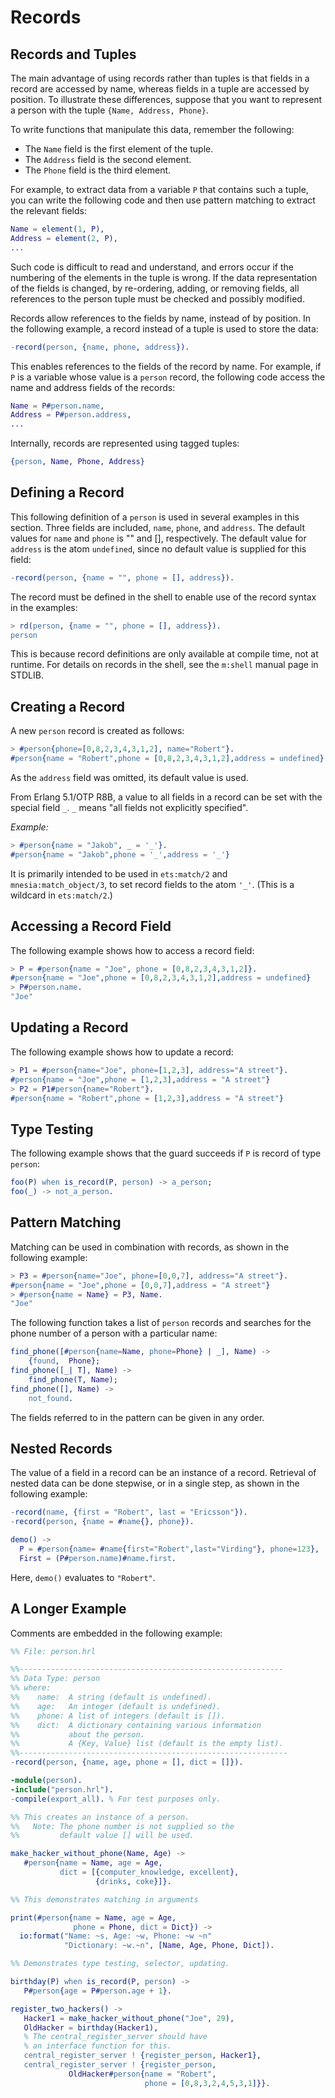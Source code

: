 <!--
%CopyrightBegin%

SPDX-License-Identifier: Apache-2.0

Copyright Ericsson AB 2023-2025. All Rights Reserved.

Licensed under the Apache License, Version 2.0 (the "License");
you may not use this file except in compliance with the License.
You may obtain a copy of the License at

    http://www.apache.org/licenses/LICENSE-2.0

Unless required by applicable law or agreed to in writing, software
distributed under the License is distributed on an "AS IS" BASIS,
WITHOUT WARRANTIES OR CONDITIONS OF ANY KIND, either express or implied.
See the License for the specific language governing permissions and
limitations under the License.

%CopyrightEnd%
-->
# Records

## Records and Tuples

The main advantage of using records rather than tuples is that fields in a
record are accessed by name, whereas fields in a tuple are accessed by position.
To illustrate these differences, suppose that you want to represent a person
with the tuple `{Name, Address, Phone}`.

To write functions that manipulate this data, remember the following:

- The `Name` field is the first element of the tuple.
- The `Address` field is the second element.
- The `Phone` field is the third element.

For example, to extract data from a variable `P` that contains such a tuple, you
can write the following code and then use pattern matching to extract the
relevant fields:

```erlang
Name = element(1, P),
Address = element(2, P),
...
```

Such code is difficult to read and understand, and errors occur if the numbering
of the elements in the tuple is wrong. If the data representation of the fields
is changed, by re-ordering, adding, or removing fields, all references to the
person tuple must be checked and possibly modified.

Records allow references to the fields by name, instead of by position. In the
following example, a record instead of a tuple is used to store the data:

```erlang
-record(person, {name, phone, address}).
```

This enables references to the fields of the record by name. For example, if `P`
is a variable whose value is a `person` record, the following code access the
name and address fields of the records:

```erlang
Name = P#person.name,
Address = P#person.address,
...
```

Internally, records are represented using tagged tuples:

```erlang
{person, Name, Phone, Address}
```

## Defining a Record

This following definition of a `person` is used in several examples in this
section. Three fields are included, `name`, `phone`, and `address`. The default
values for `name` and `phone` is "" and [], respectively. The default value for
`address` is the atom `undefined`, since no default value is supplied for this
field:

```erlang
-record(person, {name = "", phone = [], address}).
```

The record must be defined in the shell to enable use of the record syntax in
the examples:

```erlang
> rd(person, {name = "", phone = [], address}).
person
```

This is because record definitions are only available at compile time, not at
runtime. For details on records in the shell, see the `m:shell` manual page in
STDLIB.

## Creating a Record

A new `person` record is created as follows:

```erlang
> #person{phone=[0,8,2,3,4,3,1,2], name="Robert"}.
#person{name = "Robert",phone = [0,8,2,3,4,3,1,2],address = undefined}
```

As the `address` field was omitted, its default value is used.

From Erlang 5.1/OTP R8B, a value to all fields in a record can be set with the
special field `_`. `_` means "all fields not explicitly specified".

_Example:_

```erlang
> #person{name = "Jakob", _ = '_'}.
#person{name = "Jakob",phone = '_',address = '_'}
```

It is primarily intended to be used in `ets:match/2` and
`mnesia:match_object/3`, to set record fields to the atom `'_'`. (This is a
wildcard in `ets:match/2`.)

## Accessing a Record Field

The following example shows how to access a record field:

```erlang
> P = #person{name = "Joe", phone = [0,8,2,3,4,3,1,2]}.
#person{name = "Joe",phone = [0,8,2,3,4,3,1,2],address = undefined}
> P#person.name.
"Joe"
```

## Updating a Record

The following example shows how to update a record:

```erlang
> P1 = #person{name="Joe", phone=[1,2,3], address="A street"}.
#person{name = "Joe",phone = [1,2,3],address = "A street"}
> P2 = P1#person{name="Robert"}.
#person{name = "Robert",phone = [1,2,3],address = "A street"}
```

## Type Testing

The following example shows that the guard succeeds if `P` is record of type
`person`:

```erlang
foo(P) when is_record(P, person) -> a_person;
foo(_) -> not_a_person.
```

## Pattern Matching

Matching can be used in combination with records, as shown in the following
example:

```erlang
> P3 = #person{name="Joe", phone=[0,0,7], address="A street"}.
#person{name = "Joe",phone = [0,0,7],address = "A street"}
> #person{name = Name} = P3, Name.
"Joe"
```

The following function takes a list of `person` records and searches for the
phone number of a person with a particular name:

```erlang
find_phone([#person{name=Name, phone=Phone} | _], Name) ->
    {found,  Phone};
find_phone([_| T], Name) ->
    find_phone(T, Name);
find_phone([], Name) ->
    not_found.
```

The fields referred to in the pattern can be given in any order.

## Nested Records

The value of a field in a record can be an instance of a record. Retrieval of
nested data can be done stepwise, or in a single step, as shown in the following
example:

```erlang
-record(name, {first = "Robert", last = "Ericsson"}).
-record(person, {name = #name{}, phone}).

demo() ->
  P = #person{name= #name{first="Robert",last="Virding"}, phone=123},
  First = (P#person.name)#name.first.
```

Here, `demo()` evaluates to `"Robert"`.

## A Longer Example

Comments are embedded in the following example:

```erlang
%% File: person.hrl

%%-----------------------------------------------------------
%% Data Type: person
%% where:
%%    name:  A string (default is undefined).
%%    age:   An integer (default is undefined).
%%    phone: A list of integers (default is []).
%%    dict:  A dictionary containing various information
%%           about the person.
%%           A {Key, Value} list (default is the empty list).
%%------------------------------------------------------------
-record(person, {name, age, phone = [], dict = []}).
```

```erlang
-module(person).
-include("person.hrl").
-compile(export_all). % For test purposes only.

%% This creates an instance of a person.
%%   Note: The phone number is not supplied so the
%%         default value [] will be used.

make_hacker_without_phone(Name, Age) ->
   #person{name = Name, age = Age,
           dict = [{computer_knowledge, excellent},
                   {drinks, coke}]}.

%% This demonstrates matching in arguments

print(#person{name = Name, age = Age,
              phone = Phone, dict = Dict}) ->
  io:format("Name: ~s, Age: ~w, Phone: ~w ~n"
            "Dictionary: ~w.~n", [Name, Age, Phone, Dict]).

%% Demonstrates type testing, selector, updating.

birthday(P) when is_record(P, person) ->
   P#person{age = P#person.age + 1}.

register_two_hackers() ->
   Hacker1 = make_hacker_without_phone("Joe", 29),
   OldHacker = birthday(Hacker1),
   % The central_register_server should have
   % an interface function for this.
   central_register_server ! {register_person, Hacker1},
   central_register_server ! {register_person,
             OldHacker#person{name = "Robert",
                              phone = [0,8,3,2,4,5,3,1]}}.
```
